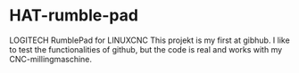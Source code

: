 # HAT-rumble-pad
LOGITECH RumblePad for LINUXCNC
This projekt is my first at gibhub. I like to test the functionalities of github, but the code is real and works with my CNC-millingmaschine.
